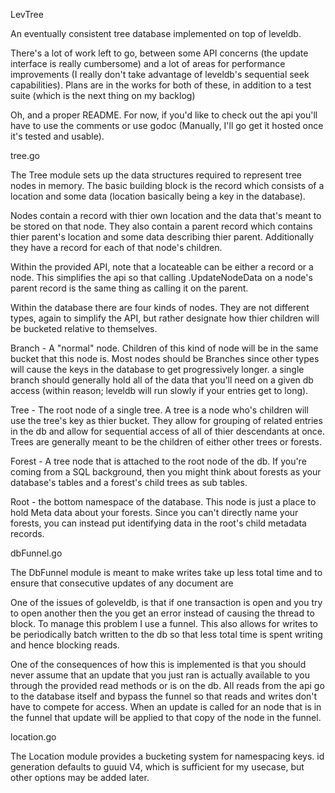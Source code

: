 LevTree

An eventually consistent tree database implemented on top of leveldb.

There's a lot of work left to go, between some API concerns (the update
interface is really cumbersome) and a lot of areas for performance 
improvements (I really don't take advantage of leveldb's sequential seek
capabilities).  Plans are in the works for both of these, in addition to a
test suite (which is the next thing on my backlog)

Oh, and a proper README.  For now, if you'd like to check out the api you'll
have to use the comments or use godoc (Manually, I'll go get it hosted once
it's tested and usable).

tree.go

The Tree module sets up the data structures required to represent tree nodes in
memory.  The basic building block is the record which consists of a location
and some data (location basically being a key in the database).

Nodes contain a record with thier own location and the data that's meant
to be stored on that node.  They also contain a parent record which contains
thier parent's location and some data describing thier parent.  Additionally
they have a record for each of that node's children.

Within the provided API, note that a locateable can be either a record or a 
node.  This simplifies the api so that calling .UpdateNodeData on a node's
parent record is the same thing as calling it on the parent.

Within the database there are four kinds of nodes.  They are not different
types, again to simplify the API, but rather designate how thier children will
be bucketed relative to themselves.

Branch - A "normal" node.  Children of this kind of node will be in the same bucket
that this node is.  Most nodes should be Branches since other types will cause
the keys in the database to get progressively longer.  a single branch should
generally hold all of the data that you'll need on a given db access (within
reason; leveldb will run slowly if your entries get to long).

Tree - The root node of a single tree.  A tree is a node who's children will use the
tree's key as thier bucket.  They allow for grouping of related entries in the
db and allow for sequential access of all of thier descendants at once.  Trees
are generally meant to be the children of either other trees or forests.

Forest - A tree node that is attached to the root node of the db.  If you're
coming from a SQL background, then you might think about forests as your 
database's tables and a forest's child trees as sub tables.

Root - the bottom namespace of the database.  This node is just a place to hold
Meta data about your forests.  Since you can't directly name your forests, you
can instead put identifying data in the root's child metadata records.

dbFunnel.go

The DbFunnel module is meant to make writes take up less total time and to
ensure that consecutive updates of any document are 

One of the issues of goleveldb, is that if one transaction is open and you try
to open another then the you get an error instead of causing the thread to 
block.  To manage this problem I use a funnel.  This also allows for writes to
be periodically batch written to the db so that less total time is spent
writing and hence blocking reads.

One of the consequences of how this is implemented is that you should never
assume that an update that you just ran is actually available to you
through the provided read methods or is on the db.  All reads from the api go
to the database itself and bypass the funnel so that reads and writes don't
have to compete for access.  When an update is called for an node that is in
the funnel that update will be applied to that copy of the node in the funnel.

location.go

The Location module provides a bucketing system for namespacing keys.  id 
generation defaults to guuid V4, which is sufficient for my usecase, but other
options may be added later.